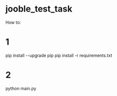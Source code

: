 # jooble_test_task

How to:

# 1
pip install --upgrade pip
pip install -r requirements.txt

# 2
python main.py
